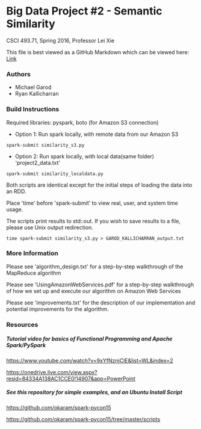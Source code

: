 # Big Data Project #2 - Semantic Similarity
CSCI 493.71, Spring 2016, Professor Lei Xie

This file is best viewed as a GitHub Markdown which can be viewed here:
[Link](https://github.com/mgarod/My_First_Website/blob/master/readme.md)


### Authors
- Michael Garod
- Ryan Kallicharran


### Build Instructions
Required libraries: pyspark, boto (for Amazon S3 connection)

- Option 1: Run spark locally, with remote data from our Amazon S3
```
spark-submit similarity_s3.py
```

- Option 2: Run spark locally, with local data(same folder) 'project2_data.txt'
```
spark-submit similarity_localdata.py
```

Both scripts are identical except for the initial steps of loading the data into an RDD.

Place 'time' before 'spark-submit' to view real, user, and system time usage.

The scripts print results to std::out. If you wish to save results to a file, please use Unix output redirection.
```
time spark-submit similarity_s3.py > GAROD_KALLICHARRAN_output.txt
```


### More Information
Please see 'algorithm_design.txt' for a step-by-step walkthrough of the MapReduce algorithm

Please see 'UsingAmazonWebServices.pdf' for a step-by-step walkthrough of how we set up and execute our algorithm on Amazon Web Services

Please see 'improvements.txt' for the description of our implementation and potential improvements for the algorithm.


### Resources
##### Tutorial video for basics of Functional Programming and Apache Spark/PySpark
https://www.youtube.com/watch?v=9xYfNznjClE&list=WL&index=2

https://onedrive.live.com/view.aspx?resid=84334A138AC1CCE0!14907&app=PowerPoint

##### See this repository for simple examples, and an Ubuntu Install Script
https://github.com/okaram/spark-pycon15

https://github.com/okaram/spark-pycon15/tree/master/scripts
